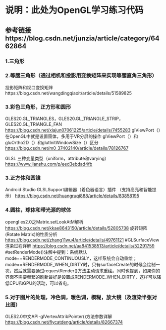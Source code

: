 
# 说明：此处为OpenGL学习练习代码
## 参考链接https://blog.csdn.net/junzia/article/category/6462864

### 1.三角形
### 2.等腰三角形（通过相机和投影用变换矩阵来实现等腰直角三角形）
投影矩阵和视口变换矩阵https://blog.csdn.net/wangdingqiaoit/article/details/51589825
### 3.彩色三角形，正方形和圆形 
GLES20.GL_TRIANGLES，GLES20.GL_TRIANGLE_STRIP，GLES20.GL_TRIANGLE_FAN https://blog.csdn.net/xiajun07061225/article/details/7455283
glViewPort（）在OpenGL中就是设置窗体，多用于VR分屏的操作
glViewPort（）和gluOrtho2D（）和glutInitWindowSize（）区分
https://blog.csdn.net/m0_37402140/article/details/78126767

GLSL 三种变量类型（uniform，attribute和varying）https://www.jianshu.com/p/eed3ebdad4fb
### 3.正方体和圆锥


Android Studio GLSLSupport编辑器（着色器语言）插件 （支持高亮和智能提示）
https://blog.csdn.net/huangruqi888/article/details/83858195
### 4.圆柱，球体和带光源的球体
opengl es2.0之Matrix.setLookAtM解析
https://blog.csdn.net/kkae8643150/article/details/52805738
旋转矩阵(Rotate Matrix)的性质分析
https://blog.csdn.net/zhang11wu4/article/details/49761121
#GLSurfaceView渲染过程详解 https://blog.csdn.net/aa841538513/article/details/52291759
#setRenderMode()注解中提到：系统默认mode==RENDERMODE_CONTINUOUSLY，这样系统会自动重绘；mode==RENDERMODE_WHEN_DIRTY时，只有surfaceCreate的时候会绘制一次，然后就需要通过requestRender()方法主动请求重绘。同时也提到，如果你的界面不需要频繁的刷新最好是设置成RENDERMODE_WHEN_DIRTY，这样可以降低CPU和GPU的活动，可以省电。

### 5.对于图片的处理，冷色调，暖色调，模糊，放大镜（及渲染半张对比图）

GLES2.0中文API-glVertexAttribPointer()方法参数详解
https://blog.csdn.net/flycatdeng/article/details/82667374
